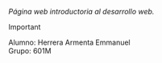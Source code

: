 _Página web introductoria al desarrollo web._
> [!IMPORTANT]
> Alumno: Herrera Armenta Emmanuel<br/>Grupo: 601M
